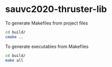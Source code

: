 # sauvc2020-thruster-lib

To generate Makefiles from project files

```sh
cd build/
cmake ..
```

To generate executables from Makefiles

```sh
cd build/
make all
```
